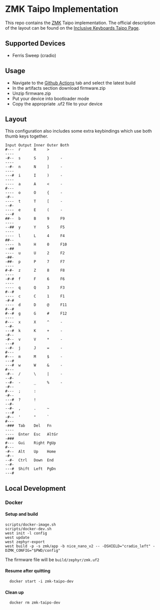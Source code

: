 # ZMK Taipo Implementation

This repo contains the [ZMK](https://zmkfirmware.dev/) Taipo implementation.
The official description of the layout can be found on the [Inclusive Keyboards Taipo Page](https://inkeys.wiki/en/keymaps/taipo).

## Supported Devices

- Ferris Sweep (cradio)

## Usage

- Navigate to the [Github Actions](https://github.com/dlip/zmk-taipo/actions) tab and select the latest build
- In the artifacts section download firmware.zip
- Unzip firmware.zip
- Put your device into bootloader mode
- Copy the appropriate .uf2 file to your device

## Layout

This configuration also includes some extra keybindings which use both thumb keys together.

```
Input Output Inner Outer Both
#---  r      R     >
----
-#--  s      S     }     -
----
--#-  n      N     ]     -
----
---#  i      I     )     -
----
----  a      A     <     -
#---
----  o      O     {     -
-#--
----  t      T     [     -
--#-
----  e      E     (     -
---#
##--  b      B     9     F9
----
--##  y      Y     5     F5
----
----  l      L     4     F4
##--
----  h      H     0     F10
--##
----  u      U     2     F2
-##-
-##-  p      P     7     F7
----
#-#-  z      Z     8     F8
----
-#-#  f      F     6     F6
----
----  q      Q     3     F3
#--#
----  c      C     1     F1
-#-#
----  d      D     @     F11
#--#
#--#  g      G     #     F12
----
#---  x      X     ^     -
--#-
---#  k      K     +     -
-#--
-#--  v      V     *     -
---#
--#-  j      J     =     -
#---
#---  m      M     $     -
---#
---#  w      W     &     -
#---
-#--  /      \     |     -
--#-
--#-  -      _     %     -
-#--
#---  ;      :
-#--
---#  ?      !
--#-
--#-  ,      .     ~
---#
-#--  '      "     `
#---
-###  Tab    Del   Fn
----
----  Enter  Esc   AltGr
-###
#---  Gui    Right PgUp
#---
-#--  Alt    Up    Home
-#--
--#-  Ctrl   Down  End
--#-
---#  Shift  Left  PgDn
---#
```

## Local Development

### Docker

#### Setup and build

```
scripts/docker-image.sh
scripts/docker-dev.sh
west init -l config
west update
west zephyr-export
west build -p -s zmk/app -b nice_nano_v2 -- -DSHIELD="cradio_left" -DZMK_CONFIG="$PWD/config"
```

The firmware file will be `build/zephyr/zmk.uf2`

#### Resume after quitting

```
  docker start -i zmk-taipo-dev
```

#### Clean up

```
  docker rm zmk-taipo-dev
```

